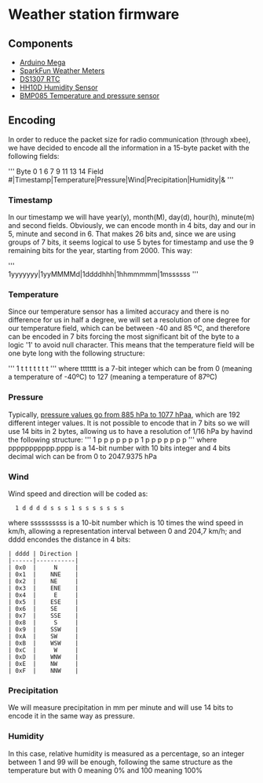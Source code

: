# Weather station firmware
## Components
- [Arduino Mega](https://store.arduino.cc/usa/arduino-mega-2560-rev3)
- [SparkFun Weather Meters](https://cdn.sparkfun.com/assets/8/4/c/d/6/Weather_Sensor_Assembly_Updated.pdf "Weather Meters datasheet")
- [DS1307 RTC]( https://datasheets.maximintegrated.com/en/ds/DS1307.pdf "DS1307 datasheet")
- [HH10D Humidity Sensor](https://www.sparkfun.com/datasheets/Sensors/Temperature/HH10D.pdf "hh10d datasheet")
- [BMP085 Temperature and pressure sensor](https://www.sparkfun.com/datasheets/Components/General/BST-BMP085-DS000-05.pdf "BMP085 datasheet")
## Encoding
In order to reduce the packet size for radio communication (through xbee),
we have decided to encode all the information in a 15-byte packet with the
following fields:

'''
Byte  0 1         6           7        9    11            13       14
Field #|Timestamp|Temperature|Pressure|Wind|Precipitation|Humidity|&
'''
### Timestamp 
In our timestamp we will have year(y), month(M), day(d), hour(h), minute(m)
and second fields. Obviously, we can encode month in 4 bits, day and our 
in 5, minute and second in 6. That makes 26 bits and, since we are using
groups of 7 bits, it seems logical to use 5 bytes for timestamp and use the
9 remaining bits for the year, starting from 2000. This way:

'''  
  1yyyyyyy|1yyMMMMd|1ddddhhh|1hhmmmmm|1mssssss
'''

### Temperature

Since our temperature sensor has a limited accuracy and there
is no difference for us in half a degree, we will set a resolution
of one degree for our temperature field, which can be between 
-40 and 85 ºC, and therefore can be encoded in 7 bits forcing the
most significant bit of the byte to a logic '1' to avoid null character.
This means that the temperature field will be one byte long with
the following structure:

'''
  1 t t t t t t t
''' 
where ttttttt is a 7-bit integer which can be from 0 (meaning
a temperature of -40ºC) to 127 (meaning a temperature of 87ºC)
### Pressure
Typically, [pressure values go from 885 hPa to 1077 hPaa](https://es.wikipedia.org/wiki/Altas_y_bajas_presiones), which are
192 different integer values. It is not possible to encode that
in 7 bits so we will use 14 bits in 2 bytes, allowing us to have
a resolution of 1/16 hPa by havind the following structure:
'''
  1 p p p p p p p 1 p p p p p p p 
''' 
 where ppppppppppp.pppp is a 14-bit number with 10 bits integer and
 4 bits decimal wich can be from 0 to 2047.9375 hPa

### Wind

 Wind speed and direction will be coded as:
``` 
  1 d d d d s s s 1 s s s s s s s
```
where ssssssssss is a 10-bit number which is 10 times the wind speed in
km/h, allowing a representation interval between 0 and 204,7 km/h; and
 dddd encondes the distance in 4 bits:

    | dddd | Direction |
    |------|-----------|
    | 0x0  |     N     |
    | 0x1  |    NNE    |
    | 0x2  |    NE     |
    | 0x3  |    ENE    |
    | 0x4  |     E     |
    | 0x5  |    ESE    |
    | 0x6  |    SE     |
    | 0x7  |    SSE    |
    | 0x8  |     S     |
    | 0x9  |    SSW    |
    | 0xA  |    SW     |
    | 0xB  |    WSW    |
    | 0xC  |     W     |
    | 0xD  |    WNW    |
    | 0xE  |    NW     |
    | 0xF  |    NNW    |

### Precipitation
 We will measure precipitation in mm per minute and will use 14 bits to
 encode it in the same way as pressure.
### Humidity 
 In this case, relative humidity is measured as a percentage, so an
 integer between 1 and 99 will be enough, following the same structure
 as the temperature but with 0 meaning 0% and 100 meaning 100%

